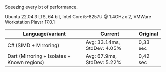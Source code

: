 Sqeezing every bit of performance.

Ubuntu 22.04.3 LTS, 64 bit, Intel Core i5-8257U @ 1.4GHz x 2, VMWare Workstation Player 17.0.1

| Language/variant                            | Current                         | Original         |
|---------------------------------------------|---------------------------------|------------------|
| C# (SIMD + Mirroring)                       | Avg: 33.14ms, StdDev: 4.05%     | 0,33 sec         |
| Dart (Mirroring + Isolates + Known regions) | Avg: 67.9ms, StdDev: 5.22%      | 0,42 sec         |
